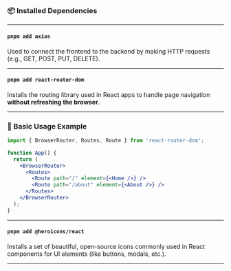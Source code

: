 ### 📦 Installed Dependencies

---

#### `pnpm add axios`  
Used to connect the frontend to the backend by making HTTP requests (e.g., GET, POST, PUT, DELETE).

---

#### `pnpm add react-router-dom`  
Installs the routing library used in React apps to handle page navigation **without refreshing the browser**.

---

### 🔹 Basic Usage Example

```jsx
import { BrowserRouter, Routes, Route } from 'react-router-dom';

function App() {
  return (
    <BrowserRouter>
      <Routes>
        <Route path="/" element={<Home />} />
        <Route path="/about" element={<About />} />
      </Routes>
    </BrowserRouter>
  );
}
````

---

#### `pnpm add @heroicons/react`

Installs a set of beautiful, open-source icons commonly used in React components for UI elements (like buttons, modals, etc.).

---

```

